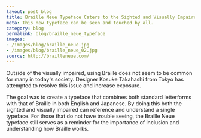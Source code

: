 ```yaml
---
layout: post_blog
title: Braille Neue Typeface Caters to the Sighted and Visually Impaired
meta: This new typeface can be seen and touched by all.
category: blog
permalink: blog/braille_neue_typeface
images: 
- /images/blog/braille_neue.jpg
- /images/blog/braille_neue_02.jpg
source: http://brailleneue.com/
---
```


Outside of the visually impaired, using Braille does not seem to be common for many in today's society. Designer Kosuke Takahashi from Tokyo has attempted to resolve this issue and increase exposure.

The goal was to create a typeface that combines both standard letterforms with that of Braille in both English and Japanese. By doing this both the sighted and visually impaired can reference and understand a single typeface. For those that do not have trouble seeing, the Braille Neue typeface still serves as a reminder for the importance of inclusion and understanding how Braille works.